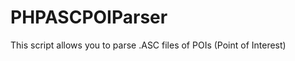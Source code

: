 PHPASCPOIParser
===============

This script allows you to parse .ASC files of POIs (Point of Interest)
